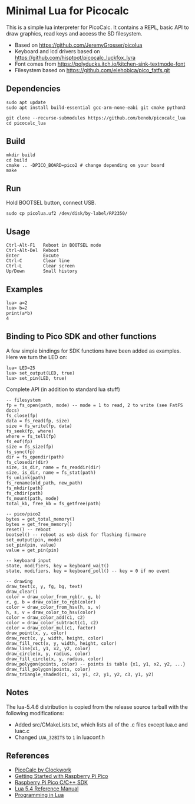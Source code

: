 # Minimal Lua for Picocalc

This is a simple lua interpreter for PicoCalc. It contains a REPL, basic API to draw graphics, read keys and access the SD filesystem.

* Based on https://github.com/JeremyGrosser/picolua
* Keyboard and lcd drivers based on https://github.com/hisptoot/picocalc_luckfox_lyra
* Font comes from https://polyducks.itch.io/kitchen-sink-textmode-font
* Filesystem based on https://github.com/elehobica/pico_fatfs.git

## Dependencies

    sudo apt update
    sudo apt install build-essential gcc-arm-none-eabi git cmake python3

    git clone --recurse-submodules https://github.com/benob/picocalc_lua
    cd picocalc_lua

## Build

    mkdir build
    cd build
    cmake .. -DPICO_BOARD=pico2 # change depending on your board
    make

## Run

Hold BOOTSEL button, connect USB.

    sudo cp picolua.uf2 /dev/disk/by-label/RP2350/

## Usage

    Ctrl-Alt-F1   Reboot in BOOTSEL mode
    Ctrl-Alt-Del  Reboot 
    Enter         Excute
    Ctrl-C        Clear line
    Ctrl-L        Clear screen
    Up/Down       Small history

## Examples

    lua> a=2
    lua> b=2
    print(a*b)
    4

## Binding to Pico SDK and other functions

A few simple bindings for SDK functions have been added as examples. Here we turn the LED on:

    lua> LED=25
    lua> set_output(LED, true)
    lua> set_pin(LED, true)

Complete API (in addition to standard lua stuff)

    -- filesystem
    fp = fs_open(path, mode) -- mode = 1 to read, 2 to write (see FatFS docs)
    fs_close(fp)
    data = fs_read(fp, size)
    size = fs_write(fp, data)
    fs_seek(fp, where)
    where = fs_tell(fp)
    fs_eof(fp)
    size = fs_size(fp)
    fs_sync(fp)
    dir = fs_opendir(path)
    fs_closedir(dir)
    size, is_dir, name = fs_readdir(dir)
    size, is_dir, name = fs_stat(path)
    fs_unlink(path)
    fs_rename(old_path, new_path)
    fs_mkdir(path)
    fs_chdir(path)
    fs_mount(path, mode)
    total_kb, free_kb = fs_getfree(path)

    -- pico/pico2
    bytes = get_total_memory()
    bytes = get_free_memory()
    reset() -- reboot
    bootsel() -- reboot as usb disk for flashing firmware
    set_output(pin, mode)
    set_pin(pin, value)
    value = get_pin(pin)

    -- keyboard input
    state, modifiers, key = keyboard_wait()
    state, modifiers, key = keyboard_poll() -- key = 0 if no event

    -- drawing
    draw_text(x, y, fg, bg, text)
    draw_clear()
    color = draw_color_from_rgb(r, g, b)
    r, g, b = draw_color_to_rgb(color)
    color = draw_color_from_hsv(h, s, v)
    h, s, v = draw_color_to_hsv(color)
    color = draw_color_add(c1, c2)
    color = draw_color_subtract(c1, c2)
    color = draw_color_mul(c1, factor)
    draw_point(x, y, color)
    draw_rect(x, y, width, height, color)
    draw_fill_rect(x, y, width, height, color)
    draw_line(x1, y1, x2, y2, color)
    draw_circle(x, y, radius, color)
    draw_fill_circle(x, y, radius, color)
    draw_polygon(points, color) -- points is table {x1, y1, x2, y2, ...}
    draw_fill_polygon(points, color)
    draw_triangle_shaded(c1, x1, y1, c2, y1, y2, c3, y1, y2)

## Notes

The lua-5.4.6 distribution is copied from the release source tarball with the following modifications:
- Added src/CMakeLists.txt, which lists all of the .c files except lua.c and luac.c
- Changed `LUA_32BITS` to `1` in luaconf.h

## References

- [PicoCalc by Clockwork](https://www.clockworkpi.com/picocalc)
- [Getting Started with Raspberry Pi Pico](https://datasheets.raspberrypi.com/pico/getting-started-with-pico.pdf)
- [Raspberry Pi Pico C/C++ SDK](https://datasheets.raspberrypi.com/pico/raspberry-pi-pico-c-sdk.pdf)
- [Lua 5.4 Reference Manual](https://www.lua.org/manual/5.4/manual.html)
- [Programming in Lua](https://www.lua.org/pil/)
